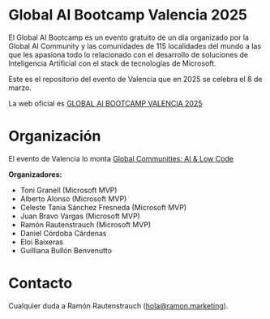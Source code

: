 # Global AI Bootcamp Valencia 2025

El Global AI Bootcamp es un evento gratuito de un día organizado por la Global AI Community y las comunidades de 115 localidades del mundo a las que les apasiona todo lo relacionado con el desarrollo de soluciones de Inteligencia Artificial con el stack de tecnologías de Microsoft.

Este es el repositorio del evento de Valencia que en 2025 se celebra el 8 de marzo.

La web oficial es [GLOBAL AI BOOTCAMP VALENCIA 2025](https://globalai.community/bootcamp/spain-valencia/)

# Organización
El evento de Valencia lo monta [Global Communities: AI & Low Code](https://www.meetup.com/ai-low-code/)

**Organizadores:**
- Toni Granell (Microsoft MVP)
- Alberto Alonso (Microsoft MVP)
- Celeste Tania Sánchez Fresneda (Microsoft MVP)
- Juan Bravo Vargas (Microsoft MVP)
- Ramón Rautenstrauch (Microsoft MVP)
- Daniel Córdoba Cárdenas
- Eloi Baixeras
- Guilliana Bullón Benvenutto

# Contacto

Cualquier duda a Ramón Rautenstrauch (hola@ramon.marketing).
